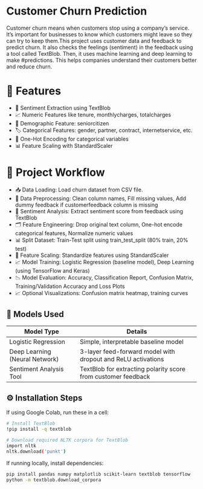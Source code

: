 # Customer Churn Prediction
Customer churn means when customers stop using a company’s service. It’s important for businesses to know which customers might leave so they can try to keep them.This project uses customer data and feedback to predict churn. It also checks the feelings (sentiment) in the feedback using a tool called TextBlob. Then, it uses machine learning and deep learning to make #predictions. This helps companies understand their customers better and reduce churn.


# 🚀 Features
- 🧠 Sentiment Extraction using TextBlob
- 📈 Numeric Features like tenure, monthlycharges, totalcharges
- 👴 Demographic Feature: seniorcitizen
- 🏷️ Categorical Features: gender, partner, contract, internetservice, etc.
- 🧩 One-Hot Encoding for categorical variables
- 📊 Feature Scaling with StandardScaler


# 📌 Project Workflow
- 📥 Data Loading:
Load churn dataset from CSV file.
- 🧹 Data Preprocessing:
Clean column names, Fill missing values, Add dummy feedback if customerfeedback column is missing
- 🧠 Sentiment Analysis:
Extract sentiment score from feedback using TextBlob
- 🗂 Feature Engineering:
Drop original text column, One-hot encode categorical features, Normalize numeric values
- 📊 Split Dataset:
Train-Test split using train_test_split (80% train, 20% test)
- 📏 Feature Scaling:
Standardize features using StandardScaler
- 📈 Model Training:
Logistic Regression (baseline model), Deep Learning (using TensorFlow and Keras)
- 📉 Model Evaluation:
Accuracy, Classification Report, Confusion Matrix, Training/Validation Accuracy and Loss Plots
- 📈 Optional Visualizations:
Confusion matrix heatmap, training curves


## 🧠 Models Used
| Model Type             | Details                                                                |
| ----------------- | ------------------------------------------------------------------ |
| Logistic Regression  | Simple, interpretable baseline model |
| Deep Learning (Neural Network) | 3-layer feed-forward model with dropout and ReLU activations |
| Sentiment Analysis Tool | TextBlob for extracting polarity score from customer feedback |


## ⚙️ Installation Steps
If using Google Colab, run these in a cell:

```bash
# Install TextBlob
!pip install -q textblob

# Download required NLTK corpora for TextBlob
import nltk
nltk.download('punkt')
```
If running locally, install dependencies:

```bash
pip install pandas numpy matplotlib scikit-learn textblob tensorflow
python -m textblob.download_corpora
```
